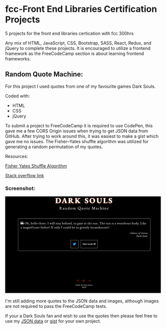 # fcc-Front End Libraries Certification Projects
5 projects for the front end libraries certication with fcc 300hrs

Any mix of HTML, JavaScript, CSS, Bootstrap, SASS, React, Redux, and jQuery to complete these projects.  It is encouraged to utilize a frontend framework as the FreeCodeCamp section is about learning frontend frameworks.

## Random Quote Machine:

For this project I used quotes from one of my favourite games Dark Souls.

Coded with:
* HTML
* CSS
* jQuery

To submit a project to FreeCodeCamp it is required to use CodePen, this gave me a few CORS Origin issues when trying to get JSON data from GitHub.  After trying to work around this, it was easiest to make a gist which gave me no issues.  The Fisher–Yates shuffle algorithm was utilized for generating a random permutation of my quotes.

Resources:

[Fisher Yates Shuffle Algorithm](https://en.wikipedia.org/wiki/Fisher%E2%80%93Yates_shuffle)

[Stack overflow link](http://stackoverflow.com/a/2450976)


### Screenshot:

![Screenshot of Dark Souls Random Quote Machine](dark-souls-random-quote-machine-fcc.png "Screenshot Dark Souls Random Quote Machine")

I'm still adding more quotes to the JSON data and images, although images are not required to pass the FreeCodeCamp tests.

If your a Dark Souls fan and wish to use the quotes then please feel free to use my [JSON data](https://github.com/FoxyStoat/fcc-front-end-libraries-certification/blob/main/Dark%20Souls%20random%20quote%20machine/assets/data.json) or [gist](https://gist.githubusercontent.com/FoxyStoat/4cb3bb827521c1a8640392db67612f3e/raw/673d8097d95f2470ad428cc7971fae178af51cc0/darksouls-quotes.json) for your own project.

